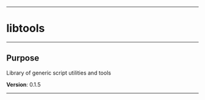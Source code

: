 * * *
# libtools
* * *
## Purpose

Library of generic script utilities and tools

**Version**: 0.1.5

* * *
